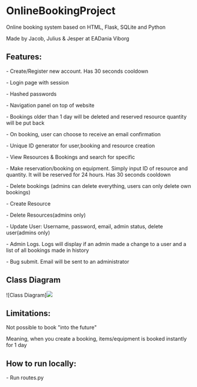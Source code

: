 <h1>OnlineBookingProject</h1>
<p>Online booking system based on HTML, Flask, SQLite and Python</p>
<p>Made by Jacob, Julius & Jesper at EADania Viborg</p>

<h2>Features:</h2>
<p>- Create/Register new account. Has 30 seconds cooldown</p>
<p>- Login page with session</p>
<p>- Hashed passwords</p>
<p>- Navigation panel on top of website</p>
<p>- Bookings older than 1 day will be deleted and reserved resource quantity will be put back</p>
<p>- On booking, user can choose to receive an email confirmation</p>
<p>- Unique ID generator for user,booking and resource creation</p>
<p>- View Resources & Bookings and search for specific</p>
<p>- Make reservation/booking on equipment. Simply input ID of resource and quantity. It will be reserved for 24 hours. Has 30 seconds cooldown</p>
<p>- Delete bookings (admins can delete everything, users can only delete own bookings)</p>
<p>- Create Resource</p>
<p>- Delete Resources(admins only)</p>
<p>- Update User: Username, password, email, admin status, delete user(admins only)</p>
<p>- Admin Logs. Logs will display if an admin made a change to a user and a list of all bookings made in history</p>
<p>- Bug submit. Email will be sent to an administrator</p>
<h2>Class Diagram</h2>
![Class Diagram]<img src="../C:\Users\Julo\Desktop\Class diagram - Booking system.png">
<h2>Limitations:</h2>
<p>Not possible to book "into the future"</p>
<p>Meaning, when you create a booking, items/equipment is booked instantly for 1 day</p>

<h2>How to run locally:</h2>
<p>- Run routes.py</p>
